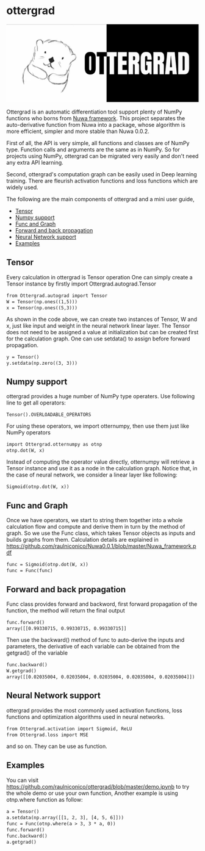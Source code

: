 # ottergrad

![ottergrad Logo](https://github.com/raulniconico/ottergrad/blob/73803ef831a617b43520f1fa8e160b9052fb6668/logo/ottergrad.png)

Ottergrad is an automatic differentiation tool support plenty of NumPy functions who borns from [Nuwa framework](https://github.com/raulniconico/Nuwa0.0.1).
This project separates the auto-derivative function from Nuwa into a package, whose algorithm is more efficient, simpler and more stable than Nuwa 0.0.2.

First of all, the API is very simple, all functions and classes are of NumPy type. Function calls and arguments are the same as in NumPy. So for projects using NumPy, ottergrad can be migrated very easily and don't need any extra API learning.

Second, ottergrad's computation graph can be easily used in Deep learning training. There are fleurish activation functions and loss functions which are widely used.

The following are the main components of ottergrad and a mini user guide, 

<!-- toc -->

- [Tensor](#Tensor)
- [Numpy support](#Numpy-support)
- [Func and Graph](#Func-and-Graph)
- [Forward and back propagation](#Forward-and-back-propagation)
- [Neural Network support](#Neural-Network-support)
- [Examples](#Examples)

<!-- tocstop -->


## Tensor
Every calculation in ottergrad is Tensor operation
One can simply create a Tensor instance by firstly import Ottergrad.autograd.Tensor

    from Ottergrad.autograd import Tensor
    W = Tensor(np.ones((1,5)))
    x = Tensor(np.ones((5,3)))

As shown in the code above, we can create two instances of Tensor, W and x, just like input and weight in the neural network linear layer.
The Tensor does not need to be assigned a value at initialization but can be created first for the calculation graph. One can use setdata() to assign before forward propagation.
    
    y = Tensor()
    y.setdata(np.zero((3, 3)))

## Numpy support
ottergrad provides a huge number of NumPy type operaters. Use following line to get all operators:
    
    Tensor().OVERLOADABLE_OPERATORS

For using these operators, we import otternumpy, then use them just like NumPy operators

    import Ottergrad.otternumpy as otnp
    otnp.dot(W, x)

Instead of computing the operator value directly, otternumpy will retrieve a Tensor instance and use it as a node in the calculation graph. Notice that, in the case of neural network, we consider a linear layer like following:

    Sigmoid(otnp.dot(W, x))


## Func and Graph

Once we have operators, we start to string them together into a whole calculation flow and compute and derive them in turn by the method of graph. So we use the Func class, which takes Tensor objects as inputs and builds graphs from them. Calculation details are explained in https://github.com/raulniconico/Nuwa0.0.1/blob/master/Nuwa_framework.pdf
    
    func = Sigmoid(otnp.dot(W, x))
    func = Func(func)


## Forward and back propagation
Func class provides forward and backword, first forward propagation of the function, the method will return the final output

    func.forward()
    array([[0.99330715, 0.99330715, 0.99330715]]
    
Then use the backward() method of func to auto-derive the inputs and parameters, the derivative of each variable can be obtained from the getgrad() of the variable

    func.backward()
    W.getgrad()
    array([[0.02035004, 0.02035004, 0.02035004, 0.02035004, 0.02035004]])
    
## Neural Network support
ottergrad provides the most commonly used activation functions, loss functions and optimization algorithms used in neural networks.

    from Ottergrad.activation import Sigmoid, ReLU
    from Ottergrad.loss import MSE

and so on. They can be use as function.
## Examples
You can visit https://github.com/raulniconico/ottergrad/blob/master/demo.ipynb to try the whole demo or use your own function,
Another example is using otnp.where function as follow:

    a = Tensor()
    a.setdata(np.array([[1, 2, 3], [4, 5, 6]]))
    func = Func(otnp.where(a > 3, 3 * a, 0))
    func.forward()
    func.backward()
    a.getgrad()
